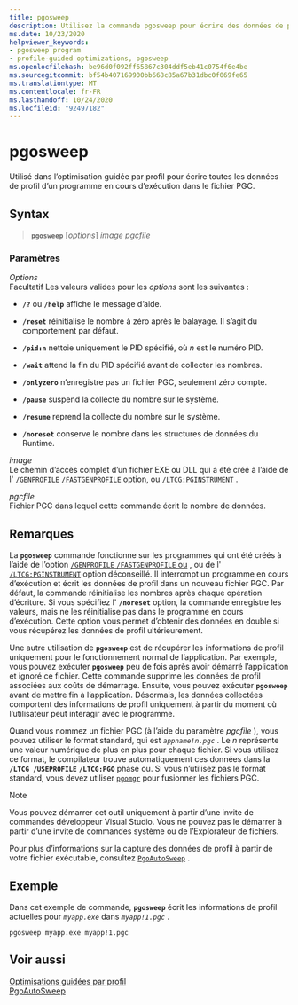 ```yaml
---
title: pgosweep
description: Utilisez la commande pgosweep pour écrire des données de profil dans un fichier PGC en vue d’une utilisation dans une optimisation guidée par profil.
ms.date: 10/23/2020
helpviewer_keywords:
- pgosweep program
- profile-guided optimizations, pgosweep
ms.openlocfilehash: be96d0f092ff65867c304ddf5eb41c0754f6e4be
ms.sourcegitcommit: bf54b407169900bb668c85a67b31dbc0f069fe65
ms.translationtype: MT
ms.contentlocale: fr-FR
ms.lasthandoff: 10/24/2020
ms.locfileid: "92497182"
---
```

# <a name="pgosweep"></a>pgosweep

Utilisé dans l’optimisation guidée par profil pour écrire toutes les données de profil d’un programme en cours d’exécution dans le fichier PGC.

## <a name="syntax"></a>Syntax

> **`pgosweep`** [*options*] *image* *pgcfile*

### <a name="parameters"></a>Paramètres

*Options*\
Facultatif Les valeurs valides pour les *options* sont les suivantes :

- **`/?`** ou **`/help`** affiche le message d’aide.

- **`/reset`** réinitialise le nombre à zéro après le balayage. Il s’agit du comportement par défaut.

- **`/pid:n`** nettoie uniquement le PID spécifié, où *n* est le numéro PID.

- **`/wait`** attend la fin du PID spécifié avant de collecter les nombres.

- **`/onlyzero`** n’enregistre pas un fichier PGC, seulement zéro compte.

- **`/pause`** suspend la collecte du nombre sur le système.

- **`/resume`** reprend la collecte du nombre sur le système.

- **`/noreset`** conserve le nombre dans les structures de données du Runtime.

*image*\
Le chemin d’accès complet d’un fichier EXE ou DLL qui a été créé à l’aide de l' [`/GENPROFILE`](reference/genprofile-fastgenprofile-generate-profiling-instrumented-build.md) [`/FASTGENPROFILE`](reference/genprofile-fastgenprofile-generate-profiling-instrumented-build.md) option, ou [`/LTCG:PGINSTRUMENT`](reference/ltcg-link-time-code-generation.md) .

*pgcfile*\
Fichier PGC dans lequel cette commande écrit le nombre de données.

## <a name="remarks"></a>Remarques

La **`pgosweep`** commande fonctionne sur les programmes qui ont été créés à l’aide de l’option [ `/GENPROFILE` `/FASTGENPROFILE` ou](reference/genprofile-fastgenprofile-generate-profiling-instrumented-build.md) , ou de l' [`/LTCG:PGINSTRUMENT`](reference/ltcg-link-time-code-generation.md) option déconseillé. Il interrompt un programme en cours d’exécution et écrit les données de profil dans un nouveau fichier PGC. Par défaut, la commande réinitialise les nombres après chaque opération d’écriture. Si vous spécifiez l' **`/noreset`** option, la commande enregistre les valeurs, mais ne les réinitialise pas dans le programme en cours d’exécution. Cette option vous permet d’obtenir des données en double si vous récupérez les données de profil ultérieurement.

Une autre utilisation de **`pgosweep`** est de récupérer les informations de profil uniquement pour le fonctionnement normal de l’application. Par exemple, vous pouvez exécuter **`pgosweep`** peu de fois après avoir démarré l’application et ignoré ce fichier. Cette commande supprime les données de profil associées aux coûts de démarrage. Ensuite, vous pouvez exécuter **`pgosweep`** avant de mettre fin à l’application. Désormais, les données collectées comportent des informations de profil uniquement à partir du moment où l’utilisateur peut interagir avec le programme.

Quand vous nommez un fichier PGC (à l’aide du paramètre *pgcfile* ), vous pouvez utiliser le format standard, qui est *`appname!n.pgc`* . Le *n* représente une valeur numérique de plus en plus pour chaque fichier. Si vous utilisez ce format, le compilateur trouve automatiquement ces données dans la **`/LTCG /USEPROFILE`** **`/LTCG:PGO`** phase ou. Si vous n’utilisez pas le format standard, vous devez utiliser [`pgomgr`](pgomgr.md) pour fusionner les fichiers PGC.

> [!NOTE]
> Vous pouvez démarrer cet outil uniquement à partir d’une invite de commandes développeur Visual Studio. Vous ne pouvez pas le démarrer à partir d’une invite de commandes système ou de l’Explorateur de fichiers.

Pour plus d’informations sur la capture des données de profil à partir de votre fichier exécutable, consultez [`PgoAutoSweep`](pgoautosweep.md) .

## <a name="example"></a>Exemple

Dans cet exemple de commande, **`pgosweep`** écrit les informations de profil actuelles pour *`myapp.exe`* dans *`myapp!1.pgc`* .

`pgosweep myapp.exe myapp!1.pgc`

## <a name="see-also"></a>Voir aussi

[Optimisations guidées par profil](profile-guided-optimizations.md)\
[PgoAutoSweep](pgoautosweep.md)
